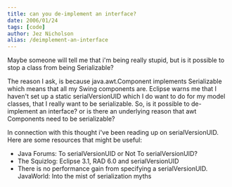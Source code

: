 ```yaml
---
title: can you de-implement an interface?
date: 2006/01/24
tags: [code]
author: Jez Nicholson
alias: /deimplement-an-interface
---
```

Maybe someone will tell me that i'm being really stupid, but is it possible to stop a class from being Serializable?

The reason I ask, is because java.awt.Component implements Serializable which means that all my Swing components are. Eclipse warns me that I haven't set up a static serialVersionUID which I do want to do for my model classes, that I really want to be serializable. So, is it possible to de-implement an interface? or is there an underlying reason that awt Components need to be serializable?

In connection with this thought i've been reading up on serialVersionUID. Here are some resources that might be useful:

* Java Forums: To serialVersionUID or Not To serialVersionUID?
* The Squizlog: Eclipse 3.1, RAD 6.0 and serialVersionUID
* There is no performance gain from specifying a serialVersionUID. JavaWorld: Into the mist of serialization myths